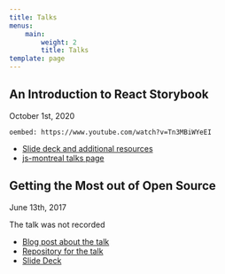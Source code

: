 ```yaml
---
title: Talks
menus:
    main:
        weight: 2
        title: Talks
template: page
---
```


## An Introduction to React Storybook

<time datetime="2020-10-01">October 1st, 2020</time>

`oembed: https://www.youtube.com/watch?v=Tn3MBiWYeEI`

-   [Slide deck and additional resources](https://www.digitalocean.com/community/tech_talks/getting-the-most-out-of-open-source)
-   [js-montreal talks page](https://js-montreal.org/archive.html)

## Getting the Most out of Open Source

<time datetime="2017-06-15">June 13th, 2017</time>

The talk was not recorded

-   [Blog post about the talk](/posts/my-talk-on-react-storybook-at-the-js-montreal-meetup-2598)
-   [Repository for the talk](https://github.com/nickytonline/js-montreal-storybook-talk-2017-06-130)
-   [Slide Deck](https://storybookslides.iamdeveloper.com/#/?_k=a89mml)
